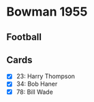 # Bowman 1955 
## Football

## Cards

- [x] 23: Harry Thompson<br>
- [x] 34: Bob Haner<br>
- [x] 78: Bill Wade<br>
